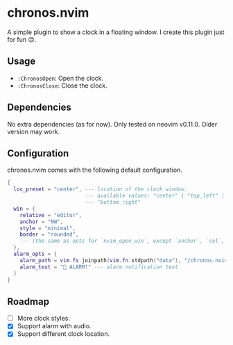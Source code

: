 # chronos.nvim

A simple plugin to show a clock in a floating window. I create this plugin just for fun 😊.

## Usage

- `:ChronosOpen`: Open the clock.
- `:ChronosClose`: Close the clock.

## Dependencies

No extra dependencies (as for now). Only tested on neovim v0.11.0. Older version may work.

## Configuration

chronos.nvim comes with the following default configuration.

```lua
{
  loc_preset = "center", --- location of the clock window.
                         --- available values: "center" | "top_left" | "top_right" | "bottom_left"
                         --- "bottom_right"
  win = {
    relative = "editor",
    anchor = "NW",
    style = "minimal",
    border = "rounded",
    --- (the same as opts for `nvim_open_win`, except `anchor`, `col`, `row`, `width` and `height`)
  },
  alarm_opts = {
    alarm_path = vim.fs.joinpath(vim.fn.stdpath("data"), "/chronos.nvim/sound/mixkit-morning-clock-alarm-1003.wav"), --- path to alarm sound
    alarm_text = "󰀠 ALARM!" --- alarm notification text
  }
}
```

## Roadmap

- [ ] More clock styles.
- [x] Support alarm with audio.
- [x] Support different clock location.
